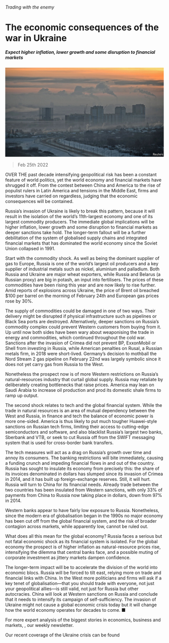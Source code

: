 ###### Trading with the enemy

# The economic consequences of the war in Ukraine 

##### Expect higher inflation, lower growth and some disruption to financial markets 

![image](images/20220226_FNP005_0.jpg) 

> Feb 25th 2022 

OVER THE past decade intensifying geopolitical risk has been a constant feature of world politics, yet the world economy and financial markets have shrugged it off. From the contest between China and America to the rise of populist rulers in Latin America and tensions in the Middle East, firms and investors have carried on regardless, judging that the economic consequences will be contained.

Russia’s invasion of Ukraine is likely to break this pattern, because it will result in the isolation of the world’s 11th-largest economy and one of its largest commodity producers. The immediate global implications will be higher inflation, lower growth and some disruption to financial markets as deeper sanctions take hold. The longer-term fallout will be a further debilitation of the system of globalised supply chains and integrated financial markets that has dominated the world economy since the Soviet Union collapsed in 1991.


Start with the commodity shock. As well as being the dominant supplier of gas to Europe, Russia is one of the world’s largest oil producers and a key supplier of industrial metals such as nickel, aluminium and palladium. Both Russia and Ukraine are major wheat exporters, while Russia and Belarus (a Russian proxy) are big in potash, an input into fertilisers. The prices of these commodities have been rising this year and are now likely to rise further. Amid reports of explosions across Ukraine, the price of Brent oil breached $100 per barrel on the morning of February 24th and European gas prices rose by 30%.

The supply of commodities could be damaged in one of two ways. Their delivery might be disrupted if physical infrastructure such as pipelines or Black Sea ports are destroyed. Alternatively, deeper sanctions on Russia’s commodity complex could prevent Western customers from buying from it. Up until now both sides have been wary about weaponising the trade in energy and commodities, which continued throughout the cold war. Sanctions after the invasion of Crimea did not prevent BP, ExxonMobil or Shell from investing in Russia, while American penalties on Rusal, a Russian metals firm, in 2018 were short-lived. Germany’s decision to mothball the Nord Stream 2 gas pipeline on February 22nd was largely symbolic since it does not yet carry gas from Russia to the West.

Nonetheless the prospect now is of more Western restrictions on Russia’s natural-resources industry that curtail global supply. Russia may retaliate by deliberately creating bottlenecks that raise prices. America may lean on Saudi Arabia to increase oil production and prod its domestic shale firms to ramp up output.

The second shock relates to tech and the global financial system. While the trade in natural resources is an area of mutual dependency between the West and Russia, in finance and tech the balance of economic power is more one-sided. America is thus likely to put much tougher Huawei-style sanctions on Russian tech firms, limiting their access to cutting-edge semiconductors and software, and also blacklist Russia’s largest two banks, Sberbank and VTB, or seek to cut Russia off from the SWIFT messaging system that is used for cross-border bank transfers.

The tech measures will act as a drag on Russia’s growth over time and annoy its consumers. The banking restrictions will bite immediately, causing a funding crunch and impeding financial flows in and out of the country. Russia has sought to insulate its economy from precisely this: the share of its invoices denominated in dollars has slumped since its invasion of Crimea in 2014, and it has built up foreign-exchange reserves. Still, it will hurt. Russia will turn to China for its financial needs. Already trade between the two countries has been insulated from Western sanctions, with only 33% of payments from China to Russia now taking place in dollars, down from 97% in 2014.

Western banks appear to have fairly low exposure to Russia. Nonetheless, since the modern era of globalisation began in the 1990s no major economy has been cut off from the global financial system, and the risk of broader contagion across markets, while apparently low, cannot be ruled out.

What does all this mean for the global economy? Russia faces a serious but not fatal economic shock as its financial system is isolated. For the global economy the prospect is of higher inflation as natural-resource prices rise, intensifying the dilemma that central banks face, and a possible muting of corporate investment as jittery markets dampen confidence.

The longer-term impact will be to accelerate the division of the world into economic blocs. Russia will be forced to tilt east, relying more on trade and financial links with China. In the West more politicians and firms will ask if a key tenet of globalisation—that you should trade with everyone, not just your geopolitical allies—is still valid, not just for Russia but other autocracies. China will look at Western sanctions on Russia and conclude that it needs to intensify its campaign of self-sufficiency. The invasion of Ukraine might not cause a global economic crisis today but it will change how the world economy operates for decades to come. ■

For more expert analysis of the biggest stories in economics, business and markets, , our weekly newsletter.

Our recent coverage of the Ukraine crisis can be found 

